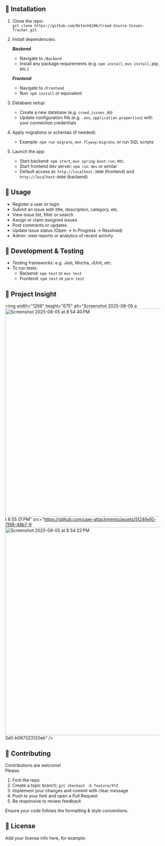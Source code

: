 
## 🧩 Installation

1. Clone the repo:  
   `git clone https://github.com/Nitesh6206/Crowd-Source-Issues-Tracker.git`

2. Install dependencies:

   ***Backend***  
   - Navigate to `/Backend`  
   - Install any package requirements (e.g. `npm install`, `mvn install`, pip, etc.)

   ***Frontend***  
   - Navigate to `/Frontend`  
   - Run: `npm install` or equivalent

3. Database setup:  
   - Create a new database (e.g. `crowd_issues_db`)  
   - Update configuration file (e.g. `.env`, `application.properties`) with your connection credentials

4. Apply migrations or schemas (if needed):
   - Example: `npm run migrate`, `mvn flyway:migrate`, or run SQL scripts

5. Launch the app:
   - Start backend: `npm start`, `mvn spring-boot:run`, etc.  
   - Start frontend dev server: `npm run dev` or similar  
   - Default access at: `http://localhost:3000` (frontend) and `http://localhost:8080` (backend)

## 🎯 Usage

- Register a user or login  
- Submit an issue with title, description, category, etc.  
- View issue list, filter or search  
- Assign or claim assigned issues  
- Post comments or updates  
- Update issue status (Open → In Progress → Resolved)  
- Admin: view reports or analytics of recent activity  

## 🧪 Development & Testing

- Testing frameworks: e.g. Jest, Mocha, JUnit, etc.  
- To run tests:  
  - Backend: `npm test` or `mvn test`  
  - Frontend: `npm test` or `yarn test`
 
## 🧩 Project Insight
<img width="1269" height="675" alt="Screenshot 2025-08-05 a<img width="1269" height="675" alt="Screenshot 2025-08-05 at 8 54 40 PM" src="https://github.com/user-attachments/assets/bc485a55-14e4-42ae-917b-37cd0225322d" />
t 8 55 01 PM" src="https://github.com/user-attachments/assets/5f246e10-7f98-48b7-9
<img width="1269" height="675" alt="Screenshot 2025-08-05 at 8 54 22 PM" src="https://github.com/user-attachments/assets/da7ab454-4951-49cc-ba4d-681737096734" />
3a0-b067323120eb" />



## 🤝 Contributing

Contributions are welcome!  
Please:

1. Fork the repo  
2. Create a topic branch: `git checkout -b feature/XYZ`  
3. Implement your changes and commit with clear message  
4. Push to your fork and open a Pull Request  
5. Be responsive to review feedback

Ensure your code follows the formatting & style conventions.

## 📄 License

Add your license info here, for example:

